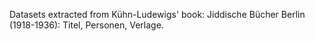 Datasets extracted from Kühn-Ludewigs' book: Jiddische Bücher Berlin (1918-1936): Titel, Personen, Verlage.
